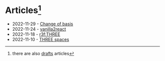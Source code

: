 Articles[^1]
===

- 2022-11-29 - [Change of basis](change-of-basis.md)
- 2022-11-24 - [vanilla2react](vanilla2react.md)
- 2022-11-18 - [r3f:THREE](r3f.md)
- 2022-11-10 - [THREE spaces](three-spaces.md)

[^1]: there are also [drafts](drafts/) articles
